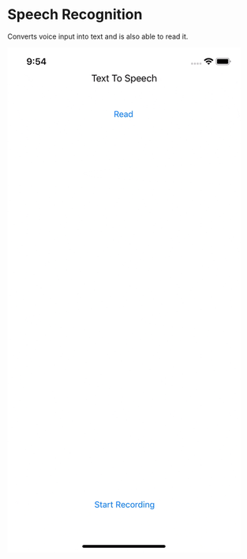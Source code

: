 # Speech Recognition
Converts voice input into text and is also able to read it.


![](https://github.com/siddharth952/speech-recognition/blob/master/Gif/speech.gif)
